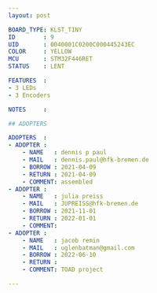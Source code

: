 ```yaml
---
layout: post

BOARD_TYPE: KLST_TINY
ID        : 9
UID       : 0040001C0200C000445243EC
COLOR     : YELLOW
MCU       : STM32F446RET
STATUS    : LENT

FEATURES  :
- 3 LEDs
- 3 Encoders

NOTES     :

## ADOPTERS

ADOPTERS  :
- ADOPTER :
    - NAME   : dennis p paul
    - MAIL   : dennis.paul@hfk-bremen.de
    - BORROW : 2021-04-09
    - RETURN : 2021-04-09
    - COMMENT: assembled
- ADOPTER :
    - NAME   : julia preiss
    - MAIL   : JUPREISS@hfk-bremen.de
    - BORROW : 2021-11-01
    - RETURN : 2022-01-01
    - COMMENT: 
- ADOPTER :
    - NAME   : jacob remin
    - MAIL   : uglenbatman@gmail.com
    - BORROW : 2022-06-10
    - RETURN : 
    - COMMENT: TOAD project

---
```

